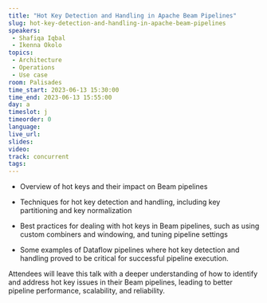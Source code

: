 ```yaml
---
title: "Hot Key Detection and Handling in Apache Beam Pipelines"
slug: hot-key-detection-and-handling-in-apache-beam-pipelines
speakers:
 - Shafiqa Iqbal
 - Ikenna Okolo
topics:
 - Architecture
 - Operations
 - Use case
room: Palisades
time_start: 2023-06-13 15:30:00
time_end: 2023-06-13 15:55:00
day: a
timeslot: j
timeorder: 0
language: 
live_url: 
slides: 
video: 
track: concurrent
tags:
---
```


- Overview of hot keys and their impact on Beam pipelines
 
 - Techniques for hot key detection and handling, including key partitioning and key normalization
 
 - Best practices for dealing with hot keys in Beam pipelines, such as using custom combiners and windowing, and tuning pipeline settings 
 
 - Some examples of Dataflow pipelines where hot key detection and handling proved to be critical for successful pipeline execution.
 
 
 
 Attendees will leave this talk with a deeper understanding of how to identify and address hot key issues in their Beam pipelines, leading to better pipeline performance, scalability, and reliability.